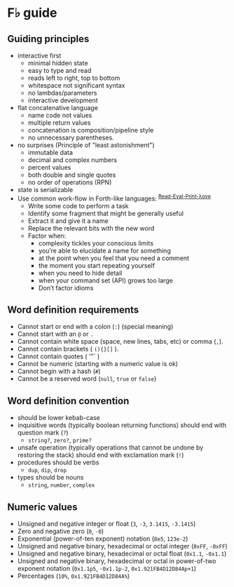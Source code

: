 # F♭ guide

## Guiding principles

- interactive first
  - minimal hidden state
  - easy to type and read
  - reads left to right, top to bottom
  - whitespace not significant syntax
  - no lambdas/parameters
  - interactive development
- flat concatenative language
  - name code not values
  - multiple return values
  - concatenation is composition/pipeline style
  - no unnecessary parentheses.
- no surprises (Principle of "least astonishment")
  - immutable data
  - decimal and complex numbers
  - percent values
  - both double and single quotes
  - no order of operations (RPN)
- state is serializable
- Use common work-flow in Forth-like languages: <sup>[Read-Eval-Print-λove]</sup>
  - Write some code to perform a task
  - Identify some fragment that might be generally useful
  - Extract it and give it a name
  - Replace the relevant bits with the new word
  - Factor when:
    - complexity tickles your conscious limits
    - you’re able to elucidate a name for something
    - at the point when you feel that you need a comment
    - the moment you start repeating yourself
    - when you need to hide detail
    - when your command set (API) grows too large
    - Don’t factor idioms

## Word definition requirements

- Cannot start or end with a colon (`:`) (special meaning)
- Cannot start with an `@` or `.`
- Cannot contain white space (space, new lines, tabs, etc) or comma (`,`).
- Cannot contain brackets ( `(){}[]` ).
- Cannot contain quotes ( '"\` )
- Cannot be numeric (starting with a numeric value is ok)
- Cannot begin with a hash (`#`)
- Cannot be a reserved word (`null`, `true` or `false`)

## Word definition convention

- should be lower kebab-case
- inquisitive words (typically boolean returning functions) should end with question mark (`?`)
  - `string?`, `zero?`, `prime?`
- unsafe operation (typically operations that cannot be undone by restoring the stack) should end with exclamation mark (`!`)
- procedures should be verbs
  - `dup`, `dip`, `drop`
- types should be nouns
  - `string`, `number`, `complex`

## Numeric values

  - Unsigned and negative integer or float (`3`, `-3`, `3.1415`, `-3.1415`)
  - Zero and negative zero (`0`, `-0`)
  - Exponential (power-of-ten exponent) notation (`8e5`, `123e-2`)
  - Unsigned and negative binary, hexadecimal or octal integer (`0xFF`, `-0xFF`)
  - Unsigned and negative binary, hexadecimal or octal float (`0x1.1`, `-0x1.1`)
  - Unsigned and negative binary, hexadecimal or octal in power-of-two exponent notation (`0x1.1p5`, `-0x1.1p-2`, `0x1.921FB4D12D84Ap+1`)
  - Percentages (`10%`, `0x1.921FB4D12D84A%`)

  [Read-Eval-Print-λove]: https://leanpub.com/readevalprintlove003/read
